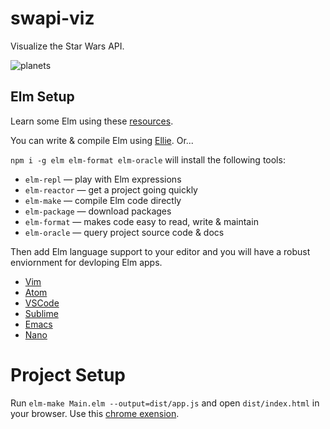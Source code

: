 # swapi-viz

Visualize the Star Wars API.

![planets](https://user-images.githubusercontent.com/857356/35189647-37e7a270-fe04-11e7-85dc-f7b31be7f0b7.gif)


## Elm Setup

Learn some Elm using these [resources](https://workflowy.com/s/Gs7F.2YD4XBJsWc).

You can write & compile Elm using [Ellie](https://ellie-app.com). Or...

`npm i -g elm elm-format elm-oracle` will install the following tools:

 - `elm-repl` — play with Elm expressions
 - `elm-reactor` — get a project going quickly
 - `elm-make` — compile Elm code directly
 - `elm-package` — download packages
 - `elm-format` — makes code easy to read, write & maintain
 - `elm-oracle` — query project source code & docs

Then add Elm language support to your editor and you will have a robust enviornment for devloping Elm apps.

 - [Vim](https://github.com/ElmCast/elm-vim)
 - [Atom](https://atom.io/packages/language-elm)
 - [VSCode](https://github.com/Krzysztof-Cieslak/vscode-elm)
 - [Sublime](https://packagecontrol.io/packages/Elm%20Language%20Support)
 - [Emacs](https://github.com/jcollard/elm-mode)
 - [Nano](https://xkcd.com/378/)

# Project Setup

Run `elm-make Main.elm --output=dist/app.js` and open `dist/index.html` in your browser. Use this [chrome exension](https://chrome.google.com/webstore/detail/allow-control-allow-origi/nlfbmbojpeacfghkpbjhddihlkkiljbi/related).

